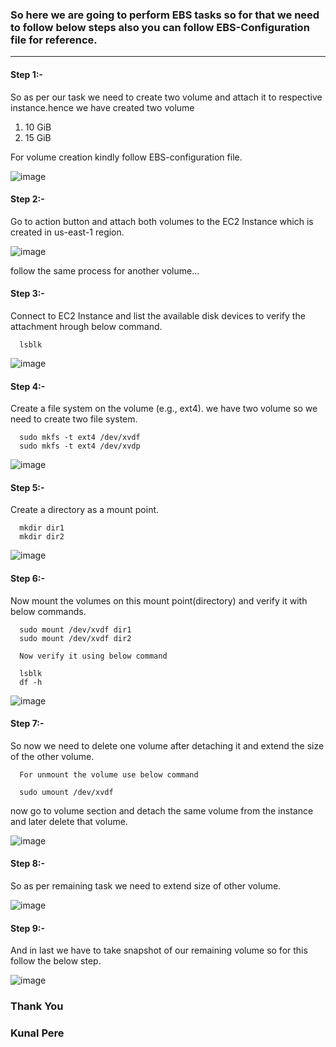 ### So here we are going to perform EBS tasks so for that we need to follow below steps also you can follow EBS-Configuration file for reference.

------------------------------------------------------------------------------------------------------------------------------------------

#### Step 1:-

So as per our task we need to create two volume and attach it to respective instance.hence we have created two volume

1) 10 GiB
2) 15 GiB

For volume creation kindly follow EBS-configuration file.

![image](https://github.com/Kunal-Pere/AWS_Multi-region-Project/assets/157100045/f20312ce-50dc-467a-8896-a822b3f5f6e4)

#### Step 2:-

Go to action button and attach both volumes to the EC2 Instance which is created in us-east-1 region.

![image](https://github.com/Kunal-Pere/AWS_Multi-region-Project/assets/157100045/4710b90a-d829-47d7-8d60-4758f3625e44)

follow the same process for another volume...

#### Step 3:-

Connect to EC2 Instance and list the available disk devices to verify the attachment hrough below command.

      lsblk

![image](https://github.com/Kunal-Pere/AWS_Multi-region-Project/assets/157100045/20828ab0-1e81-4546-a530-201bbc07a82f)
 

#### Step 4:-

Create a file system on the volume (e.g., ext4). we have two volume so we need to create two file system.

      sudo mkfs -t ext4 /dev/xvdf
      sudo mkfs -t ext4 /dev/xvdp

![image](https://github.com/Kunal-Pere/AWS_Multi-region-Project/assets/157100045/f43af34b-b825-47b4-8439-fef868088551)


#### Step 5:-

Create a directory as a mount point.

      mkdir dir1
      mkdir dir2

![image](https://github.com/Kunal-Pere/AWS_Multi-region-Project/assets/157100045/caff4eb6-b73e-4fe5-9586-afe6fd9a0f3d)


#### Step 6:- 

Now mount the volumes on this mount point(directory) and verify it with below commands.

      sudo mount /dev/xvdf dir1
      sudo mount /dev/xvdf dir2

      Now verify it using below command

      lsblk
      df -h

![image](https://github.com/Kunal-Pere/AWS_Multi-region-Project/assets/157100045/6feb0e12-189b-4e8d-b73f-ed48c8d44ad8)


#### Step 7:- 

So now we need to delete one volume after detaching it and extend the size of the other volume.

      For unmount the volume use below command

      sudo umount /dev/xvdf

now go to volume section and detach the same volume from the instance and later delete that volume.

![image](https://github.com/Kunal-Pere/AWS_Multi-region-Project/assets/157100045/3aa0cf96-c2c5-4d11-8e65-6337f6152893)


#### Step 8:-

So as per remaining task we need to extend size of other volume.

![image](https://github.com/Kunal-Pere/AWS_Multi-region-Project/assets/157100045/6fe852dc-95b7-464c-8799-bea1566530bd)


#### Step 9:-

And in last we have to take snapshot of our remaining volume so for this follow the below step.

![image](https://github.com/Kunal-Pere/AWS_Multi-region-Project/assets/157100045/135c7aaa-7adc-406a-b82c-bec306ec1bc3)


### Thank You

### Kunal Pere












